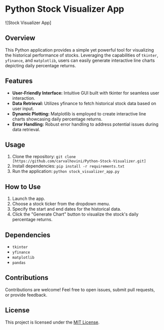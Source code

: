 # Python Stock Visualizer App

![Stock Visualizer App]

## Overview

This Python application provides a simple yet powerful tool for visualizing the historical performance of stocks. Leveraging the capabilities of `tkinter`, `yfinance`, and `matplotlib`, users can easily generate interactive line charts depicting daily percentage returns.

## Features

- **User-Friendly Interface:** Intuitive GUI built with tkinter for seamless user interaction.
- **Data Retrieval:** Utilizes yfinance to fetch historical stock data based on user input.
- **Dynamic Plotting:** Matplotlib is employed to create interactive line charts showcasing daily percentage returns.
- **Error Handling:** Robust error handling to address potential issues during data retrieval.

## Usage

1. Clone the repository: `git clone [https://github.com/carvalhovini/Python-Stock-Visualizer.git]`
2. Install dependencies: `pip install -r requirements.txt`
3. Run the application: `python stock_visualizer_app.py`

## How to Use

1. Launch the app.
2. Choose a stock ticker from the dropdown menu.
3. Specify the start and end dates for the historical data.
4. Click the "Generate Chart" button to visualize the stock's daily percentage returns.

## Dependencies

- `tkinter`
- `yfinance`
- `matplotlib`
- `pandas`

## Contributions

Contributions are welcome! Feel free to open issues, submit pull requests, or provide feedback.

## License

This project is licensed under the [MIT License](LICENSE).
